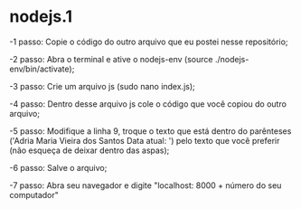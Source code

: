 # nodejs.1


-1 passo: Copie o código do outro arquivo que eu postei nesse repositório; 


-2 passo: Abra o terminal e ative o nodejs-env (source ./nodejs-env/bin/activate);


-3 passo: Crie um arquivo js (sudo nano index.js);


-4 passo: Dentro desse arquivo js cole o código que você copiou do outro arquivo;


-5 passo: Modifique a linha 9, troque o texto que está dentro do parênteses ('Adria Maria Vieira dos Santos Data atual: ') pelo texto que você preferir (não esqueça de deixar dentro das aspas);


-6 passo: Salve o arquivo;


-7 passo: Abra seu navegador e digite "localhost: 8000 + número do seu computador" 
